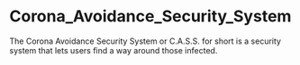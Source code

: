 # Corona_Avoidance_Security_System
The Corona Avoidance Security System or C.A.S.S. for short is a security system that lets users find a way around those infected.
